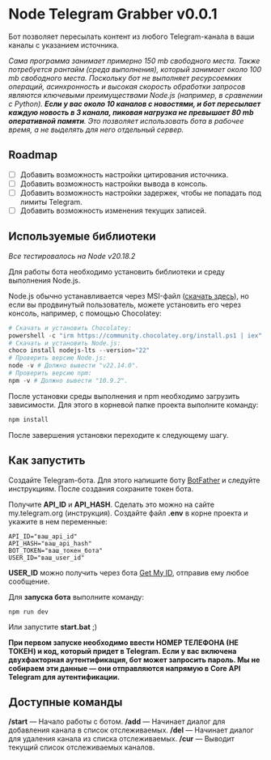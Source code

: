 # Node Telegram Grabber v0.0.1  
Бот позволяет пересылать контент из любого Telegram-канала в ваши каналы с указанием источника.  

*Сама программа занимает примерно 150 mb свободного места. Также потребуется рантайм (среда выполнения), который занимает около 100 mb свободного места. Поскольку бот не выполняет ресурсоемких операций, асинхронность и высокая скорость обработки запросов являются ключевыми преимуществами Node.js (например, в сравнении с Python). **Если у вас около 10 каналов с новостями, и бот пересылает каждую новость в 3 канала, пиковая нагрузка не превышает 80 mb оперативной памяти**. Это позволяет использовать бота в рабочее время, а не выделять для него отдельный сервер.*

## Roadmap  
- [ ] Добавить возможность настройки цитирования источника.  
- [ ] Добавить возможность настройки вывода в консоль.  
- [ ] Добавить возможность настройки задержек, чтобы не попадать под лимиты Telegram.  
- [ ] Добавить возможность изменения текущих записей.  

## Используемые библиотеки  

_Все тестировалось на Node v20.18.2_  

Для работы бота необходимо установить библиотеки и среду выполнения Node.js.  

Node.js обычно устанавливается через MSI-файл ([скачать здесь](https://nodejs.org/en/download)), но если вы продвинутый пользователь, можете установить его через консоль, например, с помощью Chocolatey:  

```powershell
# Скачать и установить Chocolatey:
powershell -c "irm https://community.chocolatey.org/install.ps1 | iex"
# Скачать и установить Node.js:
choco install nodejs-lts --version="22"
# Проверить версию Node.js:
node -v # Должно вывести "v22.14.0".
# Проверить версию npm:
npm -v # Должно вывести "10.9.2".
```
После установки среды выполнения и npm необходимо загрузить зависимости. Для этого в корневой папке проекта выполните команду:

```sh
npm install
```
После завершения установки переходите к следующему шагу.

## Как запустить
Создайте Telegram-бота. Для этого напишите боту [BotFather](https://t.me/BotFather) и следуйте инструкциям. После создания сохраните токен бота.

Получите **API_ID** и **API_HASH**. Сделать это можно на сайте my.telegram.org (инструкция).
Создайте файл **.env** в корне проекта и укажите в нем переменные:
```
API_ID="ваш_api_id"
API_HASH="ваш_api_hash"
BOT_TOKEN="ваш_токен_бота"
USER_ID="ваш_user_id"
```
**USER_ID** можно получить через бота [Get My ID](https://t.me/getmyid_bot), отправив ему любое сообщение.

Для **запуска бота** выполните команду:

```
npm run dev
```
Или запустите **start.bat** ;)

**При первом запуске необходимо ввести НОМЕР ТЕЛЕФОНА (НЕ ТОКЕН) и код, который придет в Telegram. Если у вас включена двухфакторная аутентификация, бот может запросить пароль. Мы не собираем эти данные — они отправляются напрямую в Core API Telegram для аутентификации.**

## Доступные команды
**/start** — Начало работы с ботом.
**/add** — Начинает диалог для добавления канала в список отслеживаемых.
**/del** — Начинает диалог для удаления канала из списка отслеживаемых.
**/cur** — Выводит текущий список отслеживаемых каналов.